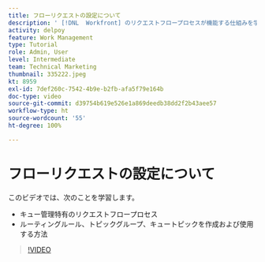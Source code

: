 ```yaml
---
title: フローリクエストの設定について
description: ' [!DNL  Workfront] のリクエストフロープロセスが機能する仕組みを学びます。次に、ルーティングルール、トピックグループ、キューのトピックを作成します。'
activity: delpoy
feature: Work Management
type: Tutorial
role: Admin, User
level: Intermediate
team: Technical Marketing
thumbnail: 335222.jpeg
kt: 8959
exl-id: 7def260c-7542-4b9e-b2fb-afa5f79e164b
doc-type: video
source-git-commit: d39754b619e526e1a869deedb38dd2f2b43aee57
workflow-type: ht
source-wordcount: '55'
ht-degree: 100%

---
```


# フローリクエストの設定について

このビデオでは、次のことを学習します。

* キュー管理特有のリクエストフロープロセス
* ルーティングルール、トピックグループ、キュートピックを作成および使用する方法

>[!VIDEO](https://video.tv.adobe.com/v/335222/?quality=12)
